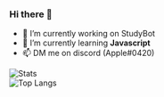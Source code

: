### Hi there 👋

- 🔭 I’m currently working on StudyBot
- 🌱 I’m currently learning **Javascript**
- 📫 DM me on discord (Apple#0420)

![Stats](https://github-readme-stats.vercel.app/api?username=thetottyapple&show_icons=true&theme=radical)  
![Top Langs](https://github-readme-stats.vercel.app/api/top-langs/?username=thetottyapple&hide=css&layout=compact&theme=radical) 
